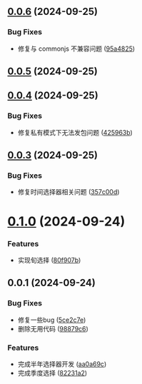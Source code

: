 

## [0.0.6](https://github.com/mypandora/elelment-datepicker/compare/v0.0.5...v0.0.6) (2024-09-25)


### Bug Fixes

* 修复与 commonjs 不兼容问题 ([95a4825](https://github.com/mypandora/elelment-datepicker/commit/95a482552f675d5c388a1e02b28a70eba9526441))

## [0.0.5](https://github.com/mypandora/elelment-datepicker/compare/v0.0.4...v0.0.5) (2024-09-25)

## [0.0.4](https://github.com/mypandora/elelment-datepicker/compare/v0.0.3...v0.0.4) (2024-09-25)


### Bug Fixes

* 修复私有模式下无法发包问题 ([425963b](https://github.com/mypandora/elelment-datepicker/commit/425963b124f052485f7b8d3e58d17791d305a7e3))

## [0.0.3](https://github.com/mypandora/elelment-datepicker/compare/v0.0.2...v0.0.3) (2024-09-25)


### Bug Fixes

* 修复时间选择器相关问题 ([357c00d](https://github.com/mypandora/elelment-datepicker/commit/357c00d04436191a3fb836e86de2be962517c4f9))

# [0.1.0](https://github.com/mypandora/elelment-datepicker/compare/v0.0.1...v0.1.0) (2024-09-24)


### Features

* 实现旬选择 ([80f907b](https://github.com/mypandora/elelment-datepicker/commit/80f907b1fe02cbc83becbee651dcf5678eb4af72))

## 0.0.1 (2024-09-24)


### Bug Fixes

* 修复一些bug ([5ce2c7e](https://github.com/mypandora/elelment-datepicker/commit/5ce2c7eec326a7ed4dc02f91662e06dd9ddf499d))
* 删除无用代码 ([98879c6](https://github.com/mypandora/elelment-datepicker/commit/98879c6c3bf4cc53abcbf9738e4076d5fbf05f3e))


### Features

* 完成半年选择器开发 ([aa0a69c](https://github.com/mypandora/elelment-datepicker/commit/aa0a69c5d95832a94b876de98c1dce71d44454ce))
* 完成季度选择 ([82231a2](https://github.com/mypandora/elelment-datepicker/commit/82231a267fa7fed35622b18be97c7b045dd94888))
